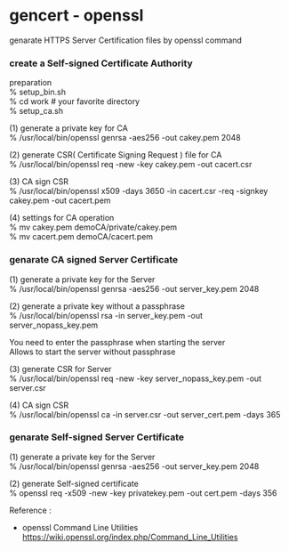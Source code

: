 gencert - openssl
===============

genarate HTTPS Server Certification files by openssl command <br/>


### create a Self-signed Certificate Authority

preparation  <br/>
% setup_bin.sh  <br/>
% cd work # your favorite directory  <br/>
% setup_ca.sh  <br/>

(1) generate a private key for CA  <br/>
% /usr/local/bin/openssl genrsa -aes256 -out cakey.pem 2048 <br/>

(2) generate CSR( Certificate Signing Request ) file for CA <br/>
% /usr/local/bin/openssl req -new -key cakey.pem -out cacert.csr <br/>

(3) CA sign CSR <br/>
% /usr/local/bin/openssl x509 -days 3650 -in cacert.csr -req -signkey cakey.pem -out cacert.pem <br/>

(4) settings for CA operation <br/>
% mv cakey.pem demoCA/private/cakey.pem <br/>
% mv cacert.pem demoCA/cacert.pem <br/>


### genarate CA signed Server Certificate

(1) generate a private key for the Server <br/>
 % /usr/local/bin/openssl genrsa -aes256 -out server_key.pem 2048 <br/>

(2) generate a private key without a passphrase <br/>
 % /usr/local/bin/openssl rsa -in server_key.pem -out server_nopass_key.pem <br/>

You need to enter the passphrase when starting the server <br/>
Allows to start the server without passphrase <br/>

(3) generate CSR for Server <br/>
 % /usr/local/bin/openssl req -new -key server_nopass_key.pem -out server.csr <br/>

(4) CA sign CSR <br/>
 % /usr/local/bin/openssl ca -in server.csr -out server_cert.pem -days 365 <br/>

### genarate  Self-signed Server Certificate

(1) generate a private key for the Server <br/>
 % /usr/local/bin/openssl genrsa -aes256 -out server_key.pem 2048 <br/>

(2) generate Self-signed certificate <br/>
% openssl req -x509 -new -key privatekey.pem -out cert.pem -days 356 <br/>


Reference :  <br/>
- openssl Command Line Utilities <br/>
https://wiki.openssl.org/index.php/Command_Line_Utilities <br/>

